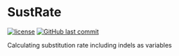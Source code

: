 # SustRate

[![license](https://img.shields.io/github/license/juancholkovich/SustRate.svg)]() [![GitHub last commit](https://img.shields.io/github/last-commit/juancholkovich/SustRate.svg)]()

Calculating substitution rate including indels as variables

